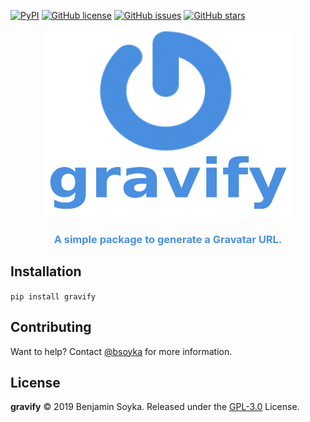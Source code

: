[![PyPI](https://img.shields.io/pypi/v/gravify)](https://pypi.org/project/gravify/)
[![GitHub license](https://img.shields.io/github/license/bsoyka/gravify)](https://github.com/bsoyka/gravify/blob/master/LICENSE)
[![GitHub issues](https://img.shields.io/github/issues/bsoyka/gravify)](https://github.com/bsoyka/gravify/issues)
[![GitHub stars](https://img.shields.io/github/stars/bsoyka/gravify)](https://github.com/bsoyka/gravify/stargazers)

<div align="center">
  <img src="docs/logo.png" style="height: 300px; width: 400px">
  <h3 style="color: #4a8fe0"><b>A simple package to generate a Gravatar URL.</b></h3>
</div>

## Installation

`pip install gravify`

## Contributing

Want to help? Contact [@bsoyka](https://github.com/bsoyka) for more information.

## License

**gravify** © 2019 Benjamin Soyka. Released under the [GPL-3.0](LICENSE) License.


